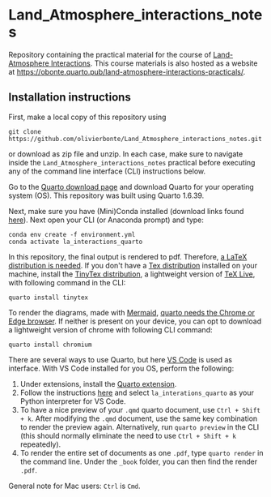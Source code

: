 # Land_Atmosphere_interactions_notes
Repository containing the practical material for the course of [Land-Atmosphere Interactions](https://studiekiezer.ugent.be/2025/studiefiche/en/I002451). This course materials is also hosted as a website at https://obonte.quarto.pub/land-atmosphere-interactions-practicals/. 

## Installation instructions

First, make a local copy of this repository using 
```
git clone https://github.com/olivierbonte/Land_Atmosphere_interactions_notes.git
```
or download as zip file and unzip. In each case, make sure to navigate inside the `Land_Atmosphere_interactions_notes` practical before executing any of the command line interface (CLI) instructions below. 

Go to the [Quarto download page](https://quarto.org/docs/download/) and download Quarto for your operating system (OS). This repository was built using Quarto 1.6.39.

Next, make sure you have (Mini)Conda installed (download links found [here](https://docs.anaconda.com/miniconda/)). Next open your CLI (or Anaconda prompt) and type:
```
conda env create -f environment.yml
conda activate la_interactions_quarto
```

In this repository, the final output is rendered to pdf. Therefore, [a LaTeX distribution is needed](https://quarto.org/docs/output-formats/pdf-basics.html#prerequisites). If you don't have a [Tex distribution](https://www.latex-project.org/get/#tex-distributions) installed on your machine, install the [TinyTex distribution](https://yihui.org/tinytex/), a lightweight version of [TeX Live](https://www.tug.org/texlive/), with following command in the CLI:
```
quarto install tinytex
```
To render the diagrams, made with [Mermaid](https://mermaid.js.org/intro/), [quarto needs the Chrome or Edge browser](https://quarto.org/docs/authoring/diagrams.html#chrome-install). If neither is present on your device, you can opt to download a lightweight version of chrome with following CLI command:
```
quarto install chromium
```

There are several ways to use Quarto, but here [VS Code](https://code.visualstudio.com/Download) is used as interface. With VS Code installed for you OS, perform the following:

1. Under extensions, install the [Quarto extension](https://marketplace.visualstudio.com/items?itemName=quarto.quarto). 
2. Follow the instructions [here](https://code.visualstudio.com/docs/python/environments#_select-and-activate-an-environment) and select `la_interations_quarto` as your Python interpreter for VS Code.
3. To have a nice preview of your `.qmd` quarto document, use `Ctrl + Shift + k`. After modifying the `.qmd` document, use the same key combination to render the preview again. Alternatively, run `quarto preview` in the CLI (this should normally eliminate the need to use `Ctrl + Shift + k` repeatedly).
4. To render the entire set of documents as one `.pdf`, type `quarto render` in the command line. Under the `_book` folder, you can then find the render `.pdf`. 

General note for Mac users: `Ctrl` is `Cmd`. 
